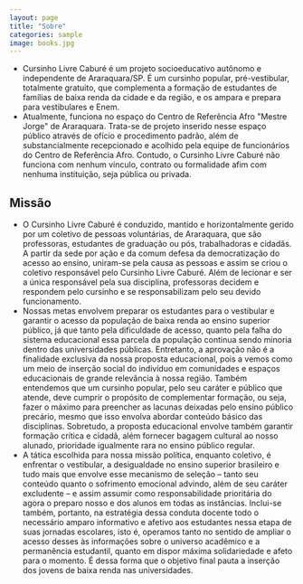 ```yaml
---
layout: page
title: "Sobre"
categories: sample
image: books.jpg
---
```


- Cursinho Livre Caburé é um projeto socioeducativo autônomo e independente de Araraquara/SP. É um cursinho popular, pré-vestibular, totalmente gratuito, que complementa a formação de estudantes de famílias de baixa renda da cidade e da região, e os ampara e prepara para vestibulares e Enem.
- Atualmente, funciona no espaço do Centro de Referência Afro "Mestre Jorge" de Araraquara. Trata-se de projeto inserido nesse espaço público através de ofício e procedimento padrão, além de substancialmente recepcionado e acolhido pela equipe de funcionários do Centro de Referência Afro. Contudo, o Cursinho Livre Caburé não funciona com nenhum vínculo, contrato ou formalidade afim com nenhuma instituição, seja pública ou privada.

## Missão

- O Cursinho Livre Caburé é conduzido, mantido e horizontalmente gerido por um coletivo de pessoas voluntárias, de Araraquara, que são professoras, estudantes de graduação ou pós, trabalhadoras e cidadãs. A partir da sede por ação e da comum defesa da democratização do acesso ao ensino, uniram-se pela causa as pessoas e assim se criou o coletivo responsável pelo Cursinho Livre Caburé. Além de lecionar e ser a única responsável pela sua disciplina, professoras decidem e respondem pelo cursinho e se responsabilizam pelo seu devido funcionamento.
- Nossas metas envolvem preparar os estudantes para o vestibular e garantir o acesso da população de baixa renda ao ensino superior público, já que tanto pela dificuldade de acesso, quanto pela falha do sistema educacional essa parcela da população continua sendo minoria dentro das universidades públicas. Entretanto, a aprovação não é a finalidade exclusiva da nossa proposta educacional, pois a vemos como um meio de inserção social do indivíduo em comunidades e espaços educacionais de grande relevância à nossa região. Também entendemos que um cursinho popular, pelo seu caráter e público que atende, deve cumprir o propósito de complementar formação, ou seja, fazer o máximo para preencher as lacunas deixadas pelo ensino público precário, mesmo que isso envolva abordar conteúdo básico das disciplinas. Sobretudo, a proposta educacional envolve também garantir formação crítica e cidadã, além fornecer bagagem cultural ao nosso alunado, prioridade igualmente rara no ensino público regular.
- A tática escolhida para nossa missão política, enquanto coletivo, é enfrentar o vestibular, a desigualdade no ensino superior brasileiro e tudo mais que envolve esse mecanismo de seleção – tanto seu conteúdo quanto o sofrimento emocional advindo, além de seu caráter excludente – e assim assumir como responsabilidade prioritária do agora o preparo nosso e dos alunos em todas as instâncias. Inclui-se também, portanto, na estratégia dessa conduta docente todo o necessário amparo informativo e afetivo aos estudantes nessa etapa de suas jornadas escolares, isto é, operamos tanto no sentido de ampliar o acesso desses às informações sobre o universo acadêmico e a permanência estudantil, quanto em dispor máxima solidariedade e afeto para o momento. É dessa forma que o objetivo final pauta a inserção dos jovens de baixa renda nas universidades.
